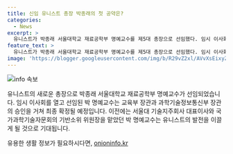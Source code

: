 ```yaml
---
title: 신임 유니스트 총장 박종래의 첫 공약은?
categories:
  - News
excerpt: >
  유니스트가 박종래 서울대학교 재료공학부 명예교수를 제5대 총장으로 선임했다. 임시 이사회를 열고 차기 총장으로 선임했으며, 최종 확정을 위해 교육부 장관의 동의와 과학기술정보통신부 장관의 승인을 필요로 한다. 박 명예교수는 서울대 기술지주회사 대표이사 및 국가과학기술자문회의 기반소위 위원장 경험이 있다.
feature_text: >
  유니스트가 박종래 서울대학교 재료공학부 명예교수를 제5대 총장으로 선임했다. 임시 이사회를 열고 차기 총장으로 선임했으며, 최종 확정을 위해 교육부 장관의 동의와 과학기술정보통신부 장관의 승인을 필요로 한다. 박 명예교수는 서울대 기술지주회사 대표이사 및 국가과학기술자문회의 기반소위 위원장 경험이 있다.
image: 'https://blogger.googleusercontent.com/img/b/R29vZ2xl/AVvXsEixyZcFfHzMRdzZMjFBmAUKJYCLCGyLL1o632UiGVXcaFdKo_bkvkuCioo0uUKlGfBVcT3P84aROyZIXSBEx3Aw5nCQ3pTgDom1WDC4m8eifvWiAmWEEVb4x6G_l8C0QH225ldMjyaFvpxGEBGNO37VmDTDMHGhJPq73UglMfDca1-0aw/s1600/blogspot.png'
---
```


<p><img src="https://blogger.googleusercontent.com/img/b/R29vZ2xl/AVvXsEixyZcFfHzMRdzZMjFBmAUKJYCLCGyLL1o632UiGVXcaFdKo_bkvkuCioo0uUKlGfBVcT3P84aROyZIXSBEx3Aw5nCQ3pTgDom1WDC4m8eifvWiAmWEEVb4x6G_l8C0QH225ldMjyaFvpxGEBGNO37VmDTDMHGhJPq73UglMfDca1-0aw/s1600/blogspot.png" alt="info 속보" /></p>

<p>유니스트의 새로운 총장으로 박종래 서울대학교 재료공학부 명예교수가 선임되었습니다. 임시 이사회를 열고 선임된 박 명예교수는 교육부 장관과 과학기술정보통신부 장관의 승인을 거쳐 최종 확정될 예정입니다. 이전에는 서울대 기술지주회사 대표이사와 국가과학기술자문회의 기반소위 위원장을 맡았던 박 명예교수는 유니스트의 발전을 이끌게 될 것으로 기대됩니다.</p>
유용한 생활 정보가 필요하시다면, <a href="https://onioninfo.kr" rel="dofollow">onioninfo.kr</a>


